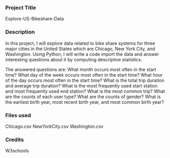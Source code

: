 ### Project Title
Explore-US-Bikeshare-Data

### Description
In this project, I will explore data related to bike share systems for three major cities in the United States which are Chicago, New York City, and Washington. Using Python, I will write a code import the data and answer interesting questions about it by computing descriptive statistics.

The answered questions are: What month occurs most often in the start time? What day of the week occurs most often in the start time? What hour of the day occurs most often in the start time? What is the total trip duration and average trip duration? What is the most frequently used start station and most frequently used end station? What is the most common trip? What are the counts of each user type? What are the counts of gender? What is the earliest birth year, most recent birth year, and most common birth year?

### Files used
Chicago.csv NewYorkCity.csv Washington.csv

### Credits
W3schools
